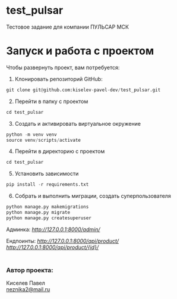 # test_pulsar
Тестовое задание для компании ПУЛЬСАР МСК
# Запуск и работа с проектом
Чтобы развернуть проект, вам потребуется:
1) Клонировать репозиторий GitHub:
```python
git clone git@github.com:kiselev-pavel-dev/test_pulsar.git
```
2) Перейти в папку с проектом
```python
cd test_pulsar
```

3) Создать и активировать виртуальное окружение
```python
python -m venv venv
source venv/scripts/activate
```

4) Перейти в директорию с проектом
```python
cd test_pulsar
```

5) Установить зависимости
```python
pip install -r requirements.txt
```

6) Собрать и выполнить миграции, создать суперпользователя
```python
python manage.py makemigrations
python manage.py migrate
python manage.py createsuperuser
```

Админка: _http://127.0.0.1:8000/admin/_


Ендпоинты: 
_http://127.0.0.1:8000/api/product/_
_http://127.0.0.1:8000/api/product/{id}/_


### <br /> Автор проекта:
Киселев Павел<br />
neznika2@mail.ru<br />

